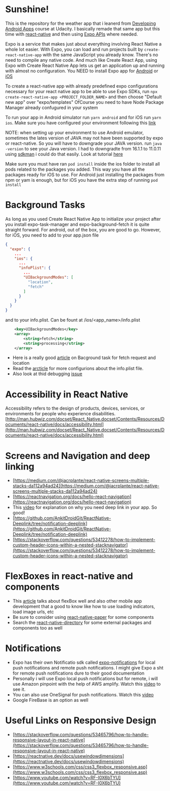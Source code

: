 # Sunshine!

This is the repository for the weather app that i leanerd from [Developing Android Apps](https://www.udacity.com/course/new-android-fundamentals--ud851) course at Udacity. I basically remade that same app but this time with [react-native](https://reactnative.dev/docs/components-and-apis) and then using [Expo APIs](https://docs.expo.io/versions/v41.0.0/sdk/accelerometer/) where needed.

Expo is a service that makes just about everything involving React Native a whole lot easier. With Expo, you can load and run projects built by `create-react-native-app` with the same JavaScript you already know. There's no need to compile any native code. And much like Create React App, using Expo with Create React Native App lets us get an application up and running with almost no configuration. You NEED to install Expo app for [Android](https://play.google.com/store/apps/details?id=host.exp.exponent) or [iOS](https://apps.apple.com/us/app/expo-client/id982107779)

To create a react-native app with already predefined expo configurations necessary for your react native app to be able to use Expo SDKs, run `npx create-react-native-app <PROJECT_FOLDER_NAME>` and then choose "Default new app" over "expo/templates" OfCourse you need to have Node Package Manager already confugured in your system

To run your app in Android simulator run `yarn android` and for iOS run `yarn ios`. Make sure you have configured your environment following this [link](https://reactnative.dev/docs/environment-setup)

NOTE: when setting up your environment to use Android emulator, sometimes the lates version of JAVA may not have been supported by expo or react-native. So you will have to downgrade your JAVA version. run `java -version` to see your Java version. I had to downgradte from 16.1.1 to 11.0.11 using [sdkman](https://sdkman.io/) i could do that easily. Look at tutorial [here](https://www.youtube.com/watch?v=043tTKcmk2c)

Make sure you must have ran `pod install` inside the ios folder to install all pods related to the packages you added. This way you have all the packages ready for iOS to use. For Android just installing the packages from npm or yam is enough, but for iOS you have the extra step of running `pod install`

# Background Tasks
As long as you used Create React Native App to initialize your project after you install expo-task-manager and expo-background-fetch it is quite straight forward. For android, out of the box, you are good to go. However, for iOS, you need to add to your app.json file
```json
{
  "expo": {
    ...
    "ios": {
      ...
      "infoPlist": {
        ...
        "UIBackgroundModes": [
          "location",
          "fetch"
        ]
      }
    }
  }
}
```
and to your info.plist. Can be fount at /ios/<app_name>/info.plist
```xml
	<key>UIBackgroundModes</key>
	<array>
		<string>fetch</string>
		<string>processing</string>
	</array>
```
- Here is a really good [article](https://gist.github.com/darryl-davidson/217693ba906a9c35bea15c28a543ea0d) on Bacground task for fetch request and location
- Read the [arcticle](https://stackoverflow.com/questions/48157185/info-plist-file-for-react-native-ios-app-using-expo-sdk) for more configurions about the info.plist file. 
- Also look at thid debugging [issue](https://github.com/transistorsoft/react-native-background-fetch/issues/230)

# Accessibility in React Native

Accessibility refers to the design of products, devices, services, or environments for people who experience disabilities.
[http://man.hubwiz.com/docset/React_Native.docset/Contents/Resources/Documents/react-native/docs/accessibility.html](http://man.hubwiz.com/docset/React_Native.docset/Contents/Resources/Documents/react-native/docs/accessibility.html)


# Screens and Navigation and deep linking

- [https://medium.com/@jacrplante/react-native-screens-multiple-stacks-da112a94ad24](https://medium.com/@jacrplante/react-native-screens-multiple-stacks-da112a94ad24)
- [https://reactnavigation.org/docs/hello-react-navigation](https://reactnavigation.org/docs/hello-react-navigation)
- This [video](https://www.youtube.com/watch?v=_fVNt1KjkEk&list=PLy9JCsy2u97mC2YWw0fsvSAxTA8y1l0SC) for explanation on why you need deep link in your app. So good!
- [https://github.com/AnkitDroidGit/ReactNative-Deeplink/tree/notification-deeplink](https://github.com/AnkitDroidGit/ReactNative-Deeplink/tree/notification-deeplink)
- [https://stackoverflow.com/questions/53412278/how-to-implement-custom-header-icons-within-a-nested-stacknavigator](https://stackoverflow.com/questions/53412278/how-to-implement-custom-header-icons-within-a-nested-stacknavigator)


# FlexBoxes in react-native and components

- This [article](https://www.toptal.com/react-native/react-native-for-android-development) talks about flexBox well and also other mobile app development that a good to know like how to use loading indicators, load image urls, etc
- Be sure to consider using [react-native-paper](https://callstack.github.io/react-native-paper/activity-indicator.html) for some components
- Search the [react-native-directory](https://reactnative.directory/) for some external packages and components too as well

# Notifications

- Expo has their own Notificatio sdk called [expo-notifications](https://docs.expo.io/versions/v41.0.0/sdk/notifications/) for local push notifications and remote push notifications. I might give Expo a sht for remote push notifications dure to their good documentation
- Personally i will use Expo local push notifications but for remote, i will use Amazon pinpoint with the help of AWS amplify. Watch this [video](https://www.youtube.com/watch?v=um-DIIRsFlM) to see it.
- You can also use OneSignal for push notifications. Watch this [video](https://www.youtube.com/watch?v=Qf8OzB9qJq8)
- Google FireBase is an option as well

# Useful Links on Responsive Design

- [https://stackoverflow.com/questions/53465796/how-to-handle-responsive-layout-in-react-native](https://stackoverflow.com/questions/53465796/how-to-handle-responsive-layout-in-react-native)
- [https://reactnative.dev/docs/usewindowdimensions](https://reactnative.dev/docs/usewindowdimensions)
- [https://www.w3schools.com/css/css3_flexbox_responsive.asp](https://www.w3schools.com/css/css3_flexbox_responsive.asp)
- [https://www.youtube.com/watch?v=RF-I0X6bTYU](https://www.youtube.com/watch?v=RF-I0X6bTYU)